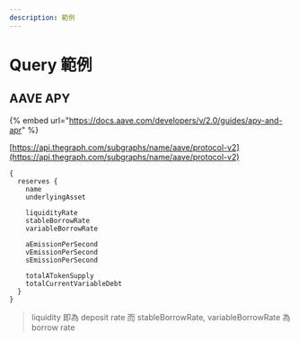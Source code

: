 ```yaml
---
description: 範例
---
```


# Query 範例

## AAVE APY

{% embed url="https://docs.aave.com/developers/v/2.0/guides/apy-and-apr" %}

[https://api.thegraph.com/subgraphs/name/aave/protocol-v2](https://api.thegraph.com/subgraphs/name/aave/protocol-v2)

```
{
  reserves {
    name
    underlyingAsset
    
    liquidityRate 
    stableBorrowRate
    variableBorrowRate
    
    aEmissionPerSecond
    vEmissionPerSecond
    sEmissionPerSecond
    
    totalATokenSupply
    totalCurrentVariableDebt
  }
}
```

> liquidity 即為 deposit rate 而 stableBorrowRate, variableBorrowRate 為 borrow rate
